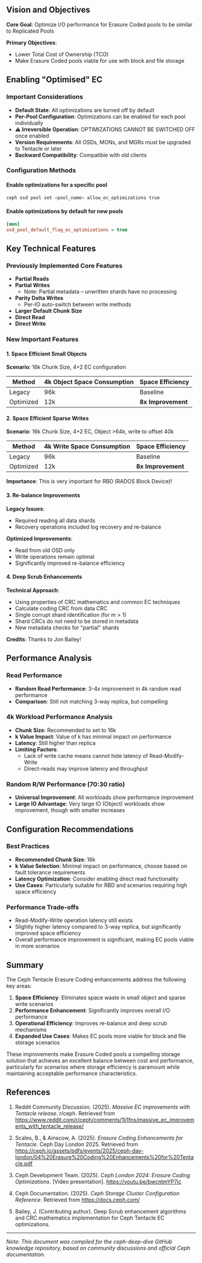 
## Vision and Objectives

**Core Goal**: Optimize I/O performance for Erasure Coded pools to be similar to Replicated Pools

**Primary Objectives**:
- Lower Total Cost of Ownership (TCO)
- Make Erasure Coded pools viable for use with block and file storage

## Enabling "Optimised" EC

### Important Considerations
- **Default State**: All optimizations are turned off by default
- **Per-Pool Configuration**: Optimizations can be enabled for each pool individually
- **⚠️ Irreversible Operation**: OPTIMIZATIONS CANNOT BE SWITCHED OFF once enabled
- **Version Requirements**: All OSDs, MONs, and MGRs must be upgraded to Tentacle or later
- **Backward Compatibility**: Compatible with old clients

### Configuration Methods

#### Enable optimizations for a specific pool
```bash
ceph osd pool set <pool_name> allow_ec_optimizations true
```

#### Enable optimizations by default for new pools
```ini
[mon]
osd_pool_default_flag_ec_optimizations = true
```

## Key Technical Features

### Previously Implemented Core Features
- **Partial Reads**
- **Partial Writes**
  - Note: Partial metadata – unwritten shards have no processing
- **Parity Delta Writes**
  - Per-IO auto-switch between write methods
- **Larger Default Chunk Size**
- **Direct Read**
- **Direct Write**

### New Important Features

#### 1. Space Efficient Small Objects

**Scenario**: 16k Chunk Size, 4+2 EC configuration

| Method | 4k Object Space Consumption | Space Efficiency |
|--------|----------------------------|------------------|
| Legacy | 96k | Baseline |
| Optimized | 12k | **8x Improvement** |

#### 2. Space Efficient Sparse Writes

**Scenario**: 16k Chunk Size, 4+2 EC, Object >64k, write to offset 40k

| Method | 4k Write Space Consumption | Space Efficiency |
|--------|---------------------------|------------------|
| Legacy | 96k | Baseline |
| Optimized | 12k | **8x Improvement** |

**Importance**: This is very important for RBD (RADOS Block Device)!

#### 3. Re-balance Improvements

**Legacy Issues**:
- Required reading all data shards
- Recovery operations included log recovery and re-balance

**Optimized Improvements**:
- Read from old OSD only
- Write operations remain optimal
- Significantly improved re-balance efficiency

#### 4. Deep Scrub Enhancements

**Technical Approach**:
- Using properties of CRC mathematics and common EC techniques
- Calculate coding CRC from data CRC
- Single corrupt shard identification (for m > 1)
- Shard CRCs do not need to be stored in metadata
- New metadata checks for "partial" shards

**Credits**: Thanks to Jon Bailey!

## Performance Analysis

### Read Performance
- **Random Read Performance**: 3-4x improvement in 4k random read performance
- **Comparison**: Still not matching 3-way replica, but compelling

### 4k Workload Performance Analysis
- **Chunk Size**: Recommended to set to 16k
- **k Value Impact**: Value of k has minimal impact on performance
- **Latency**: Still higher than replica
- **Limiting Factors**:
  - Lack of write cache means cannot hide latency of Read-Modify-Write
  - Direct-reads may improve latency and throughput

### Random R/W Performance (70:30 ratio)
- **Universal Improvement**: All workloads show performance improvement
- **Large IO Advantage**: Very large IO (Object) workloads show improvement, though with smaller increases

## Configuration Recommendations

### Best Practices
- **Recommended Chunk Size**: 16k
- **k Value Selection**: Minimal impact on performance, choose based on fault tolerance requirements
- **Latency Optimization**: Consider enabling direct read functionality
- **Use Cases**: Particularly suitable for RBD and scenarios requiring high space efficiency

### Performance Trade-offs
- Read-Modify-Write operation latency still exists
- Slightly higher latency compared to 3-way replica, but significantly improved space efficiency
- Overall performance improvement is significant, making EC pools viable in more scenarios

## Summary

The Ceph Tentacle Erasure Coding enhancements address the following key areas:

1. **Space Efficiency**: Eliminates space waste in small object and sparse write scenarios
2. **Performance Enhancement**: Significantly improves overall I/O performance
3. **Operational Efficiency**: Improves re-balance and deep scrub mechanisms
4. **Expanded Use Cases**: Makes EC pools more viable for block and file storage scenarios

These improvements make Erasure Coded pools a compelling storage solution that achieves an excellent balance between cost and performance, particularly for scenarios where storage efficiency is paramount while maintaining acceptable performance characteristics.

## References

1. Reddit Community Discussion. (2025). *Massive EC improvements with Tentacle release*. r/ceph. Retrieved from https://www.reddit.com/r/ceph/comments/1lj1fns/massive_ec_improvements_with_tentacle_release/

2. Scales, B., & Ainscow, A. (2025). *Erasure Coding Enhancements for Tentacle*. Ceph Day London 2025. Retrieved from https://ceph.io/assets/pdfs/events/2025/ceph-day-london/04%20Erasure%20Coding%20Enhancements%20for%20Tentacle.pdf

3. Ceph Development Team. (2025). *Ceph London 2024: Erasure Coding Optimizations*. [Video presentation]. https://youtu.be/bwcntmYP7ic

4. Ceph Documentation. (2025). *Ceph Storage Cluster Configuration Reference*. Retrieved from https://docs.ceph.com/

5. Bailey, J. (Contributing author). Deep Scrub enhancement algorithms and CRC mathematics implementation for Ceph Tentacle EC optimizations.

---

*Note: This document was compiled for the ceph-deep-dive GitHub knowledge repository, based on community discussions and official Ceph documentation.*
